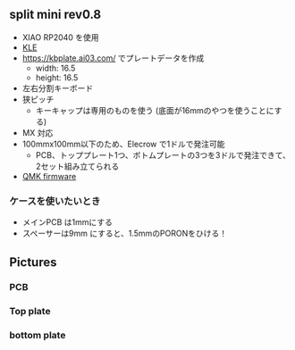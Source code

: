 ## split mini rev0.8

* XIAO RP2040 を使用
* [KLE](http://www.keyboard-layout-editor.com/#/gists/0a0b76c4f924ff4c73d4389a95592d19)
* https://kbplate.ai03.com/ でプレートデータを作成
  * width: 16.5
  * height: 16.5
* 左右分割キーボード
* 狭ピッチ
  * キーキャップは専用のものを使う (底面が16mmのやつを使うことにする)
* MX 対応
* 100mmx100mm以下のため、Elecrow で1ドルで発注可能
  * PCB、トッププレート1つ、ボトムプレートの3つを3ドルで発注できて、2セット組み立てられる
* [QMK firmware](https://github.com/tamago324/qmk_firmware/tree/tamago324/keyboards/tamago324/splitmini)

### ケースを使いたいとき

* メインPCB は1mmにする
* スペーサーは9mm にすると、1.5mmのPORONをひける！


## Pictures

### PCB

### Top plate

### bottom plate
